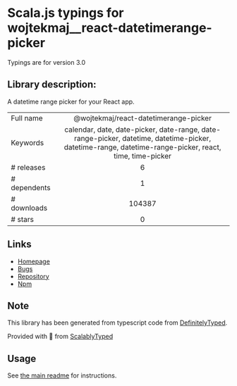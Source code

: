 
# Scala.js typings for wojtekmaj__react-datetimerange-picker

Typings are for version 3.0

## Library description:
A datetime range picker for your React app.

|                    |                 |
| ------------------ | :-------------: |
| Full name          | @wojtekmaj/react-datetimerange-picker |
| Keywords           | calendar, date, date-picker, date-range, date-range-picker, datetime, datetime-picker, datetime-range, datetime-range-picker, react, time, time-picker |
| # releases         | 6 |
| # dependents       | 1 |
| # downloads        | 104387 |
| # stars            | 0 |

## Links
- [Homepage](https://github.com/wojtekmaj/react-datetimerange-picker#readme)
- [Bugs](https://github.com/wojtekmaj/react-datetimerange-picker/issues)
- [Repository](https://github.com/wojtekmaj/react-datetimerange-picker)
- [Npm](https://www.npmjs.com/package/%40wojtekmaj%2Freact-datetimerange-picker)
    


## Note
This library has been generated from typescript code from [DefinitelyTyped](https://definitelytyped.org).

Provided with :purple_heart: from [ScalablyTyped](https://github.com/oyvindberg/ScalablyTyped)

## Usage
See [the main readme](../../readme.md) for instructions.


